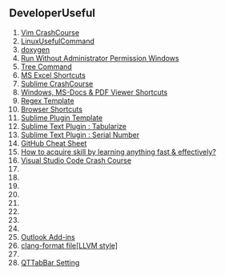 ## DeveloperUseful

1. [Vim CrashCourse](https://github.com/VisheshPatel/DeveloperUseful/blob/master/Vim%20CrashCourse.md)
2. [LinuxUsefulCommand](https://github.com/VisheshPatel/DeveloperUseful/blob/master/LinuxUsefulCommand.md)
3. [doxygen](https://github.com/VisheshPatel/DeveloperUseful/blob/master/doxygen.md)
4. [Run Without Administrator Permission Windows](https://github.com/VisheshPatel/DeveloperUseful/blob/master/Run%20Without%20Administrator%20Permission.md)
5. [Tree Command](https://github.com/VisheshPatel/DeveloperUseful/blob/master/Tree.md)
6. [MS Excel Shortcuts](https://github.com/VisheshPatel/DeveloperUseful/blob/master/MS%20Excel%20Shortcuts.md)
7. [Sublime CrashCourse](https://github.com/VisheshPatel/DeveloperUseful/blob/master/Sublime%20CrashCourse.md)
8. [Windows, MS-Docs & PDF Viewer Shortcuts](https://github.com/VisheshPatel/DeveloperUseful/blob/master/Windows%20Shortcut.md)
9. [Regex Template](https://github.com/VisheshPatel/DeveloperUseful/blob/master/Regex%20Template.md)
10. [Browser Shortcuts](https://github.com/VisheshPatel/DeveloperUseful/blob/master/Browser%20Shortcut.md)
11. [Sublime Plugin Template](https://github.com/VisheshPatel/DeveloperUseful/blob/master/Sublime%20Plugin%20Template.md)
12. [Sublime Text Plugin : Tabularize](https://github.com/VisheshPatel/DeveloperUseful/blob/master/Sublime%20Text%20Plugin%20:%20Tabularize.md)
12. [Sublime Text Plugin : Serial Number](https://github.com/VisheshPatel/DeveloperUseful/blob/master/Sublime%20Text%20Plugin%20:%20Serial%20Number.md)
13. [GitHub Cheat Sheet](https://github.com/VisheshPatel/DeveloperUseful/blob/master/GitHub%20Cheat%20Sheet.md)
14. [How to acquire skill by learning anything fast & effectively?](https://github.com/VisheshPatel/DeveloperUseful/blob/master/How%20to%20acquire%20skill%20by%20learning%20anything%20fast%20%26%20effectively%3F.md)
15. [Visual Studio Code Crash Course](https://github.com/VisheshPatel/DeveloperUseful/blob/master/Visual%20Studio%20Code%20Crash%20Course.md)
16. []()
17. []()
18. []()
19. []()
20. []()
21. []()
22. []()
23. []()
24. [Outlook Add-ins](https://github.com/VisheshPatel/DeveloperUseful/blob/master/Outlook.md)
25. [clang-format file[LLVM style]](https://github.com/VisheshPatel/DeveloperUseful/blob/master/.clang-format)
26. []()
27. [QTTabBar Setting](https://github.com/VisheshPatel/DeveloperUseful/blob/master/QTTabBar.xml)
